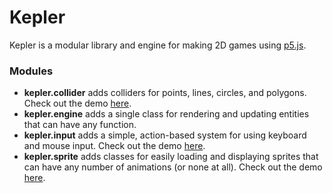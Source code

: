 # Kepler
Kepler is a modular library and engine for making 2D games using
[p5.js](https://p5js.org/).

### Modules
- **kepler.collider** adds colliders for points, lines, circles, and polygons.
  Check out the demo
  [here](https://editor.p5js.org/JustASideQuestNPC/sketches/DvpUykP9L).
- **kepler.engine** adds a single class for rendering and updating entities that
  can have any function.
- **kepler.input** adds a simple, action-based system for using keyboard and
  mouse input. Check out the demo
  [here](https://editor.p5js.org/JustASideQuestNPC/sketches/PTGcKSAPh).
- **kepler.sprite** adds classes for easily loading and displaying sprites that
  can have any number of animations (or none at all). Check out the demo
  [here](https://editor.p5js.org/JustASideQuestNPC/sketches/2uOW2csh6).